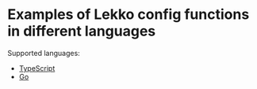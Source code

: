 # Examples of Lekko config functions in different languages

Supported languages:

- [TypeScript](ts/)
- [Go](golang/)
